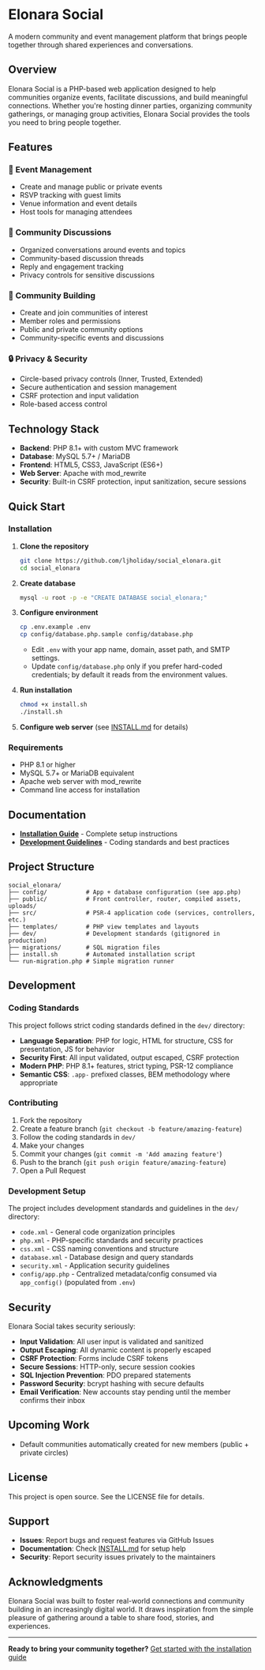 # Elonara Social

A modern community and event management platform that brings people together through shared experiences and conversations.

## Overview

Elonara Social is a PHP-based web application designed to help communities organize events, facilitate discussions, and build meaningful connections. Whether you're hosting dinner parties, organizing community gatherings, or managing group activities, Elonara Social provides the tools you need to bring people together.

## Features

### 🎉 Event Management
- Create and manage public or private events
- RSVP tracking with guest limits
- Venue information and event details
- Host tools for managing attendees

### 💬 Community Discussions
- Organized conversations around events and topics
- Community-based discussion threads
- Reply and engagement tracking
- Privacy controls for sensitive discussions

### 👥 Community Building
- Create and join communities of interest
- Member roles and permissions
- Public and private community options
- Community-specific events and discussions

### 🔒 Privacy & Security
- Circle-based privacy controls (Inner, Trusted, Extended)
- Secure authentication and session management
- CSRF protection and input validation
- Role-based access control

## Technology Stack

- **Backend**: PHP 8.1+ with custom MVC framework
- **Database**: MySQL 5.7+ / MariaDB
- **Frontend**: HTML5, CSS3, JavaScript (ES6+)
- **Web Server**: Apache with mod_rewrite
- **Security**: Built-in CSRF protection, input sanitization, secure sessions

## Quick Start

### Installation

1. **Clone the repository**
   ```bash
   git clone https://github.com/ljholiday/social_elonara.git
   cd social_elonara
   ```

2. **Create database**
   ```bash
   mysql -u root -p -e "CREATE DATABASE social_elonara;"
   ```

3. **Configure environment**
   ```bash
   cp .env.example .env
   cp config/database.php.sample config/database.php
   ```
   - Edit `.env` with your app name, domain, asset path, and SMTP settings.
   - Update `config/database.php` only if you prefer hard-coded credentials; by default it reads from the environment values.

4. **Run installation**
   ```bash
   chmod +x install.sh
   ./install.sh
   ```

5. **Configure web server** (see [INSTALL.md](INSTALL.md) for details)

### Requirements

- PHP 8.1 or higher
- MySQL 5.7+ or MariaDB equivalent
- Apache web server with mod_rewrite
- Command line access for installation

## Documentation

- **[Installation Guide](INSTALL.md)** - Complete setup instructions
- **[Development Guidelines](dev/)** - Coding standards and best practices

## Project Structure

```
social_elonara/
├── config/           # App + database configuration (see app.php)
├── public/           # Front controller, router, compiled assets, uploads/
├── src/              # PSR-4 application code (services, controllers, etc.)
├── templates/        # PHP view templates and layouts
├── dev/              # Development standards (gitignored in production)
├── migrations/       # SQL migration files
├── install.sh        # Automated installation script
└── run-migration.php # Simple migration runner
```

## Development

### Coding Standards

This project follows strict coding standards defined in the `dev/` directory:

- **Language Separation**: PHP for logic, HTML for structure, CSS for presentation, JS for behavior
- **Security First**: All input validated, output escaped, CSRF protection
- **Modern PHP**: PHP 8.1+ features, strict typing, PSR-12 compliance
- **Semantic CSS**: `.app-` prefixed classes, BEM methodology where appropriate

### Contributing

1. Fork the repository
2. Create a feature branch (`git checkout -b feature/amazing-feature`)
3. Follow the coding standards in `dev/`
4. Make your changes
5. Commit your changes (`git commit -m 'Add amazing feature'`)
6. Push to the branch (`git push origin feature/amazing-feature`)
7. Open a Pull Request

### Development Setup

The project includes development standards and guidelines in the `dev/` directory:
- `code.xml` - General code organization principles
- `php.xml` - PHP-specific standards and security practices
- `css.xml` - CSS naming conventions and structure
- `database.xml` - Database design and query standards
- `security.xml` - Application security guidelines
- `config/app.php` - Centralized metadata/config consumed via `app_config()` (populated from `.env`)

## Security

Elonara Social takes security seriously:

- **Input Validation**: All user input is validated and sanitized
- **Output Escaping**: All dynamic content is properly escaped
- **CSRF Protection**: Forms include CSRF tokens
- **Secure Sessions**: HTTP-only, secure session cookies
- **SQL Injection Prevention**: PDO prepared statements
- **Password Security**: bcrypt hashing with secure defaults
- **Email Verification**: New accounts stay pending until the member confirms their inbox

## Upcoming Work

- Default communities automatically created for new members (public + private circles)

## License

This project is open source. See the LICENSE file for details.

## Support

- **Issues**: Report bugs and request features via GitHub Issues
- **Documentation**: Check [INSTALL.md](INSTALL.md) for setup help
- **Security**: Report security issues privately to the maintainers

## Acknowledgments

Elonara Social was built to foster real-world connections and community building in an increasingly digital world. It draws inspiration from the simple pleasure of gathering around a table to share food, stories, and experiences.

---

**Ready to bring your community together?** [Get started with the installation guide](INSTALL.md)
